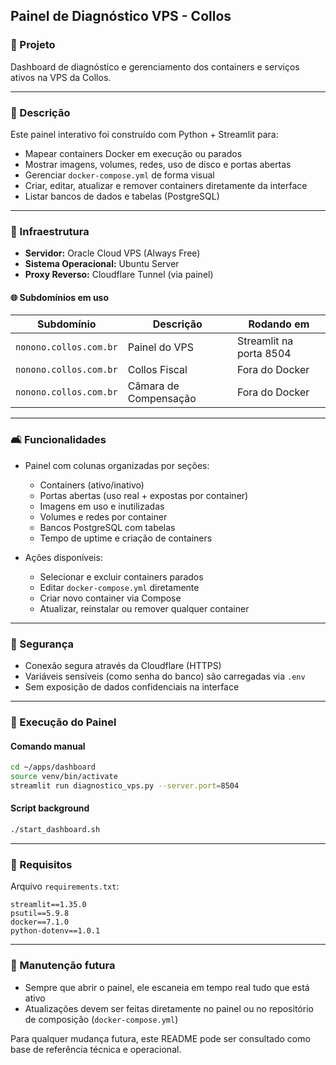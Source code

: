 ## Painel de Diagnóstico VPS - Collos

### 📁 Projeto

Dashboard de diagnóstico e gerenciamento dos containers e serviços ativos na VPS da Collos.

---

### 📄 Descrição

Este painel interativo foi construído com Python + Streamlit para:

* Mapear containers Docker em execução ou parados
* Mostrar imagens, volumes, redes, uso de disco e portas abertas
* Gerenciar `docker-compose.yml` de forma visual
* Criar, editar, atualizar e remover containers diretamente da interface
* Listar bancos de dados e tabelas (PostgreSQL)

---

### 🚀 Infraestrutura

* **Servidor:** Oracle Cloud VPS (Always Free)
* **Sistema Operacional:** Ubuntu Server
* **Proxy Reverso:** Cloudflare Tunnel (via painel)

#### 🌐 Subdomínios em uso

| Subdomínio             | Descrição             | Rodando em              |
| ---------------------- | --------------------- | ----------------------- |
| `nonono.collos.com.br`   | Painel do VPS         | Streamlit na porta 8504 |
| `nonono.collos.com.br` | Collos Fiscal         | Fora do Docker          |
| `nonono.collos.com.br` | Câmara de Compensação | Fora do Docker          |

---

### 🛋️ Funcionalidades

* Painel com colunas organizadas por seções:

  * Containers (ativo/inativo)
  * Portas abertas (uso real + expostas por container)
  * Imagens em uso e inutilizadas
  * Volumes e redes por container
  * Bancos PostgreSQL com tabelas
  * Tempo de uptime e criação de containers

* Ações disponíveis:

  * Selecionar e excluir containers parados
  * Editar `docker-compose.yml` diretamente
  * Criar novo container via Compose
  * Atualizar, reinstalar ou remover qualquer container

---

### 🔐 Segurança

* Conexão segura através da Cloudflare (HTTPS)
* Variáveis sensíveis (como senha do banco) são carregadas via `.env`
* Sem exposição de dados confidenciais na interface

---

### 📅 Execução do Painel

#### Comando manual

```bash
cd ~/apps/dashboard
source venv/bin/activate
streamlit run diagnostico_vps.py --server.port=8504
```

#### Script background

```bash
./start_dashboard.sh
```

---

### 📖 Requisitos

Arquivo `requirements.txt`:

```text
streamlit==1.35.0
psutil==5.9.8
docker==7.1.0
python-dotenv==1.0.1
```

---

### 🔧 Manutenção futura

* Sempre que abrir o painel, ele escaneia em tempo real tudo que está ativo
* Atualizações devem ser feitas diretamente no painel ou no repositório de composição (`docker-compose.yml`)

Para qualquer mudança futura, este README pode ser consultado como base de referência técnica e operacional.

